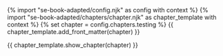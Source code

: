 <frontmatter>
{% import "se-book-adapted/config.njk" as config with context %}
{% import "se-book-adapted/chapters/chapter.njk" as chapter_template with context %}
{% set chapter = config.chapters.testing %}
{{ chapter_template.add_front_matter(chapter) }}
</frontmatter>

{{ chapter_template.show_chapter(chapter) }}